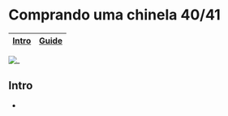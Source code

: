 # Comprando uma chinela 40/41

<!-- toch -->
[Intro](#intro) | [Guide](#guide)
-- | --
<!-- toch -->

![_](https://raw.githubusercontent.com/qxcodepoo/arcade/master/base/chinela/cover.jpg)

## Intro

-   